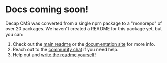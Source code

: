 # Docs coming soon!

Decap CMS was converted from a single npm package to a "monorepo" of over 20 packages.
We haven't created a README for this package yet, but you can:

1. Check out the [main readme](https://github.com/decaporg/decap-cms/#readme) or the [documentation
   site](https://www.decapcms.org) for more info.
2. Reach out to the [community chat](https://decapcms.org/chat/) if you need help.
3. Help out and [write the readme yourself](https://github.com/decaporg/decap-cms/edit/main/packages/decap-cms-core/README.md)!
